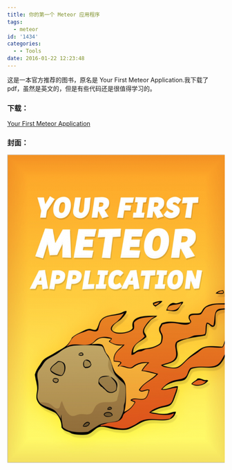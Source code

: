 ```yaml
---
title: 你的第一个 Meteor 应用程序
tags:
  - meteor
id: '1434'
categories:
  - - Tools
date: 2016-01-22 12:23:48
---
```


这是一本官方推荐的图书，原名是 Your First Meteor Application.我下载了 pdf，虽然是英文的，但是有些代码还是很值得学习的。
<!-- more -->
### 下载：

[Your First Meteor Application](/images/2016/01/Your-First-Meteor-Application.pdf)

### 封面：

[![2016-01-22_122539](/images/2016/01/2016-01-22_122539-724x1024.png)](/images/2016/01/2016-01-22_122539.png)